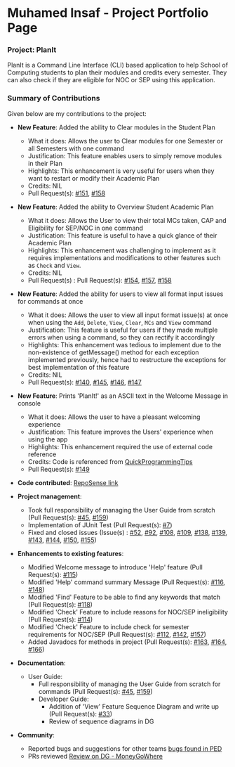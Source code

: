# Muhamed Insaf - Project Portfolio Page

### Project: PlanIt

PlanIt is a Command Line Interface (CLI) based application to help School of Computing students to plan their modules and credits every semester.
They can also check if they are eligible for NOC or SEP using this application.

### Summary of Contributions

Given below are my contributions to the project:

* **New Feature**: Added the ability to Clear modules in the Student Plan
    * What it does: Allows the user to Clear modules for one Semester or all Semesters with one command
    * Justification: This feature enables users to simply remove modules in their Plan
    * Highlights: This enhancement is very useful for users when they want to restart or modify their Academic Plan
    * Credits: NIL
    * Pull Request(s): [#151](https://github.com/AY2223S1-CS2113-T17-2/tp/pull/151), [#158](https://github.com/AY2223S1-CS2113-T17-2/tp/pull/158)

* **New Feature**: Added the ability to Overview Student Academic Plan
    * What it does: Allows the User to view their total MCs taken, CAP and Eligibility for SEP/NOC in one command
    * Justification: This feature is useful to have a quick glance of their Academic Plan
    * Highlights: This enhancement was challenging to implement as it requires implementations and modifications to other features such as `Check` and `View`.
    * Credits: NIL
    * Pull Request(s) : Pull Request(s): [#154](https://github.com/AY2223S1-CS2113-T17-2/tp/pull/154), [#157](https://github.com/AY2223S1-CS2113-T17-2/tp/pull/157), [#158](https://github.com/AY2223S1-CS2113-T17-2/tp/pull/158)

* **New Feature**: Added the ability for users to view all format input issues for commands at once
    * What it does: Allows the user to view all input format issue(s) at once when using the `Add`, `Delete`, `View`, `Clear`, `MCs` and `View` command
    * Justification: This feature is useful for users if they made multiple errors when using a command, so they can rectify it accordingly
    * Highlights: This enhancement was tedious to implement due to the non-existence of getMessage() method for each exception implemented previously, hence had to restructure the exceptions for best implementation of this feature
    * Credits: NIL
    * Pull Request(s): [#140](https://github.com/AY2223S1-CS2113-T17-2/tp/pull/140), [#145](https://github.com/AY2223S1-CS2113-T17-2/tp/pull/145), [#146](https://github.com/AY2223S1-CS2113-T17-2/tp/pull/146), [#147](https://github.com/AY2223S1-CS2113-T17-2/tp/pull/147)

* **New Feature**: Prints 'PlanIt!' as an ASCII text in the Welcome Message in console
    * What it does: Allows the user to have a pleasant welcoming experience
    * Justification: This feature improves the Users' experience when using the app
    * Highlights: This enhancement required the use of external code reference
    * Credits: Code is referenced from [QuickProgrammingTips](https://www.quickprogrammingtips.com/java/ascii-art-generator-library-in-java.html)
    * Pull Request(s): [#149](https://github.com/AY2223S1-CS2113-T17-2/tp/pull/149)

* **Code contributed**: [RepoSense link](https://nus-cs2113-ay2223s1.github.io/tp-dashboard/?search=insafhere&breakdown=true&sort=groupTitle&sortWithin=title&since=2022-09-16&timeframe=commit&mergegroup=&groupSelect=groupByRepos&checkedFileTypes=docs~functional-code~test-code)

* **Project management**:
    * Took full responsibility of managing the User Guide from scratch (Pull Request(s): [#45](https://github.com/AY2223S1-CS2113-T17-2/tp/pull/45), [#159](https://github.com/AY2223S1-CS2113-T17-2/tp/pull/159))
    * Implementation of JUnit Test (Pull Request(s): [#7](https://github.com/AY2223S1-CS2113-T17-2/tp/pull/7))
    * Fixed and closed issues (Issue(s) : [#52](https://github.com/AY2223S1-CS2113-T17-2/tp/issues/52), [#92](https://github.com/AY2223S1-CS2113-T17-2/tp/issues/92), [#108](https://github.com/AY2223S1-CS2113-T17-2/tp/issues/108), [#109](https://github.com/AY2223S1-CS2113-T17-2/tp/issues/109), [#138](https://github.com/AY2223S1-CS2113-T17-2/tp/issues/138), [#139](https://github.com/AY2223S1-CS2113-T17-2/tp/issues/139), [#143](https://github.com/AY2223S1-CS2113-T17-2/tp/issues/143), [#144](https://github.com/AY2223S1-CS2113-T17-2/tp/issues/144), [#150](https://github.com/AY2223S1-CS2113-T17-2/tp/issues/150), [#155](https://github.com/AY2223S1-CS2113-T17-2/tp/issues/155))

* **Enhancements to existing features**:
  * Modified Welcome message to introduce 'Help' feature (Pull Request(s): [#115](https://github.com/AY2223S1-CS2113-T17-2/tp/pull/115))
  * Modified 'Help' command summary Message (Pull Request(s): [#116](https://github.com/AY2223S1-CS2113-T17-2/tp/pull/116), [#148](https://github.com/AY2223S1-CS2113-T17-2/tp/pull/148))
  * Modified 'Find' Feature to be able to find any keywords that match (Pull Request(s): [#118](https://github.com/AY2223S1-CS2113-T17-2/tp/pull/118))
  * Modified 'Check' Feature to include reasons for NOC/SEP ineligibility (Pull Request(s): [#114](https://github.com/AY2223S1-CS2113-T17-2/tp/pull/114))
  * Modified 'Check' Feature to include check for semester requirements for NOC/SEP (Pull Request(s): [#112](https://github.com/AY2223S1-CS2113-T17-2/tp/pull/112), [#142](https://github.com/AY2223S1-CS2113-T17-2/tp/pull/142), [#157](https://github.com/AY2223S1-CS2113-T17-2/tp/pull/157))
  * Added Javadocs for methods in project (Pull Request(s): [#163](https://github.com/AY2223S1-CS2113-T17-2/tp/pull/163), [#164](https://github.com/AY2223S1-CS2113-T17-2/tp/pull/164), [#166](https://github.com/AY2223S1-CS2113-T17-2/tp/pull/166))

* **Documentation**:
    * User Guide:
        * Full responsibility of managing the User Guide from scratch for commands (Pull Request(s): [#45](https://github.com/AY2223S1-CS2113-T17-2/tp/pull/45), [#159](https://github.com/AY2223S1-CS2113-T17-2/tp/pull/159))
      * Developer Guide:
        * Addition of 'View' Feature Sequence Diagram and write up (Pull Request(s): [#33](https://github.com/AY2223S1-CS2113-T17-2/tp/pull/33))
        * Review of sequence diagrams in DG

* **Community**:
  * Reported bugs and suggestions for other teams [bugs found in PED](https://github.com/insafhere/ped/issues)
  * PRs reviewed [Review on DG - MoneyGoWhere](https://github.com/nus-cs2113-AY2223S1/tp/pull/1)